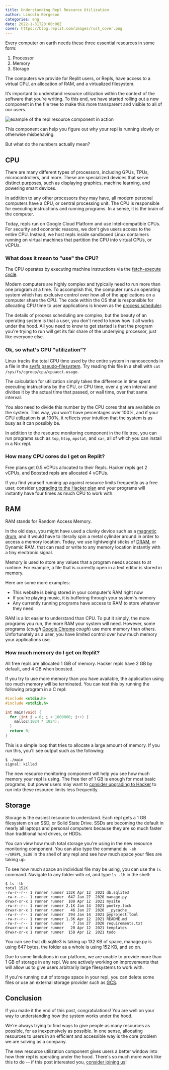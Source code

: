 ```yaml
---
title: Understanding Repl Resource Utilization
author: Lincoln Bergeson
categories: eng
date: 2022-1-31T20:00:00Z
cover: https://blog.replit.com/images/rust_cover.png
---
```


Every computer on earth needs these three essential resources in some form:

1. Processor
2. Memory
3. Storage

The computers we provide for Replit users, or Repls, have access to a virtual CPU, an allocation of RAM, and a virtualized filesystem.

It’s important to understand resource utilization within the context of the software that you’re writing. To this end, we have started rolling out a new component in the file tree to make this more transparent and visible to all of our users.

<div class="max-width-75">

![example of the repl resource component in action](https://blog.replit.com/images/repl-resources.png)

</div>

This component can help you figure out why your repl is running slowly or otherwise misbehaving.

But what do the numbers actually mean?

## CPU

There are many different types of processors, including GPUs, TPUs, microcontrollers, and more. These are specialized devices that serve distinct purposes, such as displaying graphics, machine learning, and powering smart devices.

In addition to any other processors they may have, all modern personal computers have a CPU, or central processing unit. The CPU is responsible for executing instructions and running programs. In a sense, it is the brain of the computer.

Today, repls run on Google Cloud Platform and use Intel-compatible CPUs. For security and economic reasons, we don't give users access to the entire CPU. Instead, we host repls inside sandboxed Linux containers running on virtual machines that partition the CPU into virtual CPUs, or vCPUs.

### What does it mean to "use" the CPU?

The CPU operates by executing machine instructions via the [fetch-execute cycle](https://en.wikipedia.org/wiki/Instruction_cycle).

Modern computers are highly complex and typically need to run more than one program at a time. To accomplish this, the computer runs an operating system which has exclusive control over how all of the applications on a computer share the CPU. The code within the OS that is responsible for allocating CPU time to user applications is known as the [process scheduler](https://en.wikipedia.org/wiki/Completely_Fair_Scheduler).

The details of process scheduling are complex, but the beauty of an operating system is that a user, you don't need to know how it all works under the hood. All you need to know to get started is that the program you're trying to run will get its fair share of the underlying processor, just like everyone else.

### Ok, so what's CPU "utilization"?

Linux tracks the total CPU time used by the entire system in nanoseconds in a file in the [sysfs pseudo-filesystem](https://en.wikipedia.org/wiki/Sysfs). Try reading this file in a shell with `cat /sys/fs/cgroup/cpu/cpuacct.usage`.

The calculation for utilization simply takes the difference in time spent executing instructions by the CPU, or CPU time, over a given interval and divides it by the actual time that passed, or wall time, over that same interval.

You also need to divide this number by the CPU cores that are available on the system. This way, you won't have percentages over 100%, and if your CPU utilization is at 100%, it reflects your intuition that the system is as busy as it can possibly be.

In addition to the resource monitoring component in the file tree, you can run programs such as `top`, `htop`, `mpstat`, and `sar`, all of which you can install in a Nix repl.

### How many CPU cores do I get on Replit?

Free plans get 0.5 vCPUs allocated to their Repls. Hacker repls get 2 vCPUs, and Boosted repls are allocated 4 vCPUs.

If you find yourself running up against resource limits frequently as a free user, consider [upgrading to the Hacker plan](https://replit.com/site/pricing) and your programs will instantly have four times as much CPU to work with.

## RAM

RAM stands for Random Access Memory.

In the old days, you might have used a clunky device such as a [magnetic drum](https://en.wikipedia.org/wiki/Drum_memory), and it would have to literally spin a metal cylinder around in order to access a memory location. Today, we use lightweight sticks of [DRAM](https://en.wikipedia.org/wiki/Dynamic_random-access_memory), or Dynamic RAM, that can read or write to any memory location instantly with a tiny electronic signal.

Memory is used to store any values that a program needs access to at runtime. For example, a file that is currently open in a text editor is stored in memory.

Here are some more examples:
- This website is being stored in your computer's RAM right now
- If you're playing music, it is buffering through your system's memory
- Any currently running programs have access to RAM to store whatever they need

RAM is a lot easier to understand than CPU. To put it simply, the more programs you run, the more RAM your system will need. However, some programs (*cough* [Google Chrome](https://c.tenor.com/ma0A_HhmKhEAAAAM/chrome-ram.gif) *cough*) use more memory than others. Unfortunately as a user, you have limited control over how much memory your applications use.

### How much memory do I get on Replit?

All free repls are allocated 1 GiB of memory. Hacker repls have 2 GB by default, and 4 GB when boosted.

If you try to use more memory than you have available, the application using too much memory will be terminated. You can test this by running the following program in a C repl:

```c
#include <stdio.h>
#include <stdlib.h>

int main(void) {
  for (int i = 0; i < 1000000; i++) {
    malloc(1024 * 1024);
  }
  return 0;
}
```

This is a simple loop that tries to allocate a large amount of memory. If you run this, you'll see output such as the following:

    $ ./main
    signal: killed

The new resource monitoring component will help you see how much memory your repl is using. The free tier of 1 GB is enough for most basic programs, but power users may want to [consider upgrading to Hacker](https://replit.com/site/pricing) to run into these resource limits less frequently.

## Storage

Storage is the easiest resource to understand. Each repl gets a 1 GB filesystem on an SSD, or Solid State Drive. SSDs are becoming the default in nearly all laptops and personal computers because they are so much faster than traditional hard drives, or HDDs.

You can view how much total storage you're using in the new resource monitoring component. You can also type the command `du -sh ~/$REPL_SLUG` in the shell of any repl and see how much space your files are taking up.

To see how much space an individual file may be using, you can use the `ls` command. Navigate to any folder with `cd`, and type `ls -lh` in the shell:

    $ ls -lh
    total 152K
    -rw-r--r-- 1 runner runner 132K Apr 12  2021 db.sqlite3
    -rw-r--r-- 1 runner runner  647 Jan 27  2020 manage.py
    drwxr-xr-x 1 runner runner  108 Apr 12  2021 mysite
    -rw-r--r-- 1 runner runner 2.1K Jan 14  2021 poetry.lock
    drwxr-xr-x 1 runner runner   46 Jan 27  2020 __pycache__
    -rw-r--r-- 1 runner runner  294 Jan 14  2021 pyproject.toml
    -rw-r--r-- 1 runner runner 1.3K Apr 12  2021 README.md
    -rw-r--r-- 1 runner runner    7 Jan 27  2020 requirements.txt
    drwxr-xr-x 1 runner runner   20 Apr 12  2021 templates
    drwxr-xr-x 1 runner runner  158 Apr 12  2021 todo

You can see that db.sqlite3 is taking up 132 KB of space, manage.py is using 647 bytes, the folder as a whole is using 152 KB, and so on.

Due to some limitations in our platform, we are unable to provide more than 1 GB of storage in any repl. We are actively working on improvements that will allow us to give users arbitrarily large filesystems to work with.

If you're running out of storage space in your repl, you can delete some files or use an external storage provider such as [GCS](https://cloud.google.com/storage).

## Conclusion

If you made it the end of this post, congratulations! You are well on your way to understanding how the system works under the hood.

We're always trying to find ways to give people as many resources as possible, for as inexpensively as possible. In one sense, allocating resources to users in an efficient and accessible way is the core problem we are solving as a company.

The new resource utilization component gives users a better window into how their repl is operating under the hood. There's so much more work like this to do -- if this post interested you, [consider joining us](https://replit.com/site/careers)!